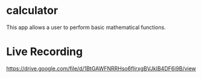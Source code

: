 # calculator
This app allows a user to perform basic mathematical functions.


# Live Recording
https://drive.google.com/file/d/1BtGAWFNRRHso6flirxgBVJkIB4DF6i9B/view
